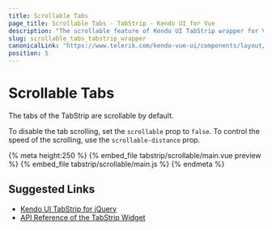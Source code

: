 ```yaml
---
title: Scrollable Tabs
page_title: Scrollable Tabs - TabStrip - Kendo UI for Vue
description: "The scrollable feature of Kendo UI TabStrip wrapper for Vue."
slug: scrollable_tabs_tabstrip_wrapper
canonicalLink: "https://www.telerik.com/kendo-vue-ui/components/layout/tabstrip/"
position: 5
---
```


<div><WrapperBanner link="/kendo-vue-ui/components/layout/tabstrip"></WrapperBanner></div>    

# Scrollable Tabs

The tabs of the TabStrip are scrollable by default.

To disable the tab scrolling, set the `scrollable` prop to `false`. To control the speed of the scrolling, use the `scrollable-distance` prop.

{% meta height:250 %}
{% embed_file tabstrip/scrollable/main.vue preview %}
{% embed_file tabstrip/scrollable/main.js %}
{% endmeta %}

## Suggested Links

* [Kendo UI TabStrip for jQuery](https://docs.telerik.com/kendo-ui/controls/navigation/tabstrip/overview)
* [API Reference of the TabStrip Widget](https://docs.telerik.com/kendo-ui/api/javascript/ui/tabstrip)
